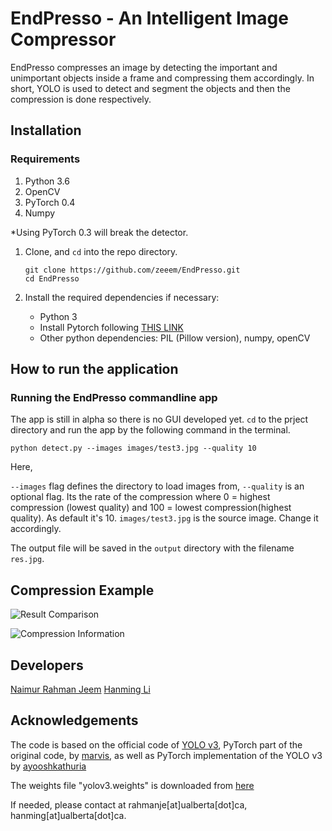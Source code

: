 # EndPresso - An Intelligent Image Compressor

EndPresso compresses an image by detecting the important and unimportant objects inside a frame and compressing them accordingly. In short, YOLO is used to detect and segment the objects and then the compression is done respectively. 

## Installation

### Requirements
1. Python 3.6
2. OpenCV
3. PyTorch 0.4
4. Numpy

*Using PyTorch 0.3 will break the detector.


1. Clone, and `cd` into the repo directory. 
   ```Shell
   git clone https://github.com/zeeem/EndPresso.git
   cd EndPresso
   ```
2. Install the required dependencies if necessary:
   
   - Python 3
   - Install Pytorch following [THIS LINK](https://pytorch.org/get-started/locally/)
   - Other python dependencies: PIL (Pillow version), numpy, openCV



## How to run the application

### Running the EndPresso commandline app

The app is still in alpha so there is no GUI developed yet.
`cd` to the prject directory and run the app by the following command in the terminal.

```
python detect.py --images images/test3.jpg --quality 10
```

Here,

`--images` flag defines the directory to load images from, 
`--quality` is an optional flag. Its the rate of the compression where 0 = highest compression (lowest quality) and 100 = lowest compression(highest quality). As default it's 10.
`images/test3.jpg` is the source image. Change it accordingly. 

The output file will be saved in the `output` directory with the filename `res.jpg`.



## Compression Example

![Result Comparison](https://github.com/zeeem/EndPresso/blob/master/temp/res_comparison.png)

![Compression Information](https://github.com/zeeem/EndPresso/blob/master/temp/res_compression_info.png)


## Developers
[Naimur Rahman Jeem](https://www.linkedin.com/in/zeeem/)
[Hanming Li](https://www.linkedin.com/in/hanming-li-306b11199/)

## Acknowledgements
The code is based on the official code of [YOLO v3](https://github.com/pjreddie/darknet), PyTorch part of the original code, by [marvis](https://github.com/marvis/pytorch-yolo2), as well as PyTorch implementation of the YOLO v3 by [ayooshkathuria](https://github.com/ayooshkathuria/pytorch-yolo-v3)

The weights file "yolov3.weights" is downloaded from [here](https://pjreddie.com/media/files/yolov3.weights)


If needed, please contact at rahmanje[at]ualberta[dot]ca, hanming[at]ualberta[dot]ca.

